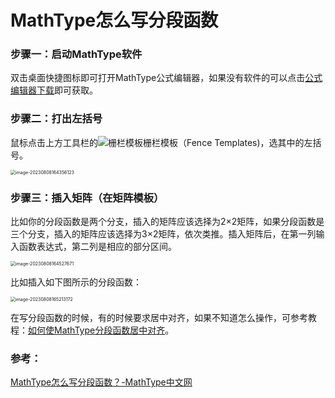 # MathType怎么写分段函数

### **步骤一：启动MathType软件**

双击桌面快捷图标即可打开MathType公式编辑器，如果没有软件的可以点击[公式编辑器下载](https://www.mathtype.cn/xiazai.html)即可获取。

### **步骤二：打出左括号**

鼠标点击上方工具栏的![栅栏模板](https://cdn.jsdelivr.net/gh/zhaowei1869/learning_pictures/code/explain/muban150529-1.jpg)栅栏模板（Fence Templates)，选其中的左括号。

<img src="https://cdn.jsdelivr.net/gh/zhaowei1869/learning_pictures/code/explain/image-20230808164356123.png" alt="image-20230808164356123" style="zoom:50%;" />

### **步骤三：插入矩阵（在矩阵模板）**

比如你的分段函数是两个分支，插入的矩阵应该选择为2×2矩阵，如果分段函数是三个分支，插入的矩阵应该选择为3×2矩阵，依次类推。插入矩阵后，在第一列输入函数表达式，第二列是相应的部分区间。

<img src="https://cdn.jsdelivr.net/gh/zhaowei1869/learning_pictures/code/explain/image-20230808164527671.png" alt="image-20230808164527671" style="zoom:50%;" />

比如插入如下图所示的分段函数：

<img src="https://cdn.jsdelivr.net/gh/zhaowei1869/learning_pictures/code/explain/image-20230808165213172.png" alt="image-20230808165213172" style="zoom:50%;" />

在写分段函数的时候，有的时候要求居中对齐，如果不知道怎么操作，可参考教程：[如何使MathType分段函数居中对齐](https://www.mathtype.cn/jiqiao/duiqi-hanshu.html)。

### 参考：

[MathType怎么写分段函数？-MathType中文网](https://www.mathtype.cn/jiqiao/fd-hs.html)
